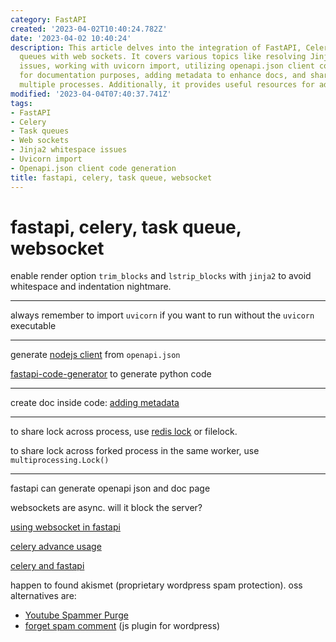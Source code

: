 ```yaml
---
category: FastAPI
created: '2023-04-02T10:40:24.782Z'
date: '2023-04-02 10:40:24'
description: This article delves into the integration of FastAPI, Celery, and task
  queues with web sockets. It covers various topics like resolving Jinja2 whitespace
  issues, working with uvicorn import, utilizing openapi.json client code generation
  for documentation purposes, adding metadata to enhance docs, and sharing locks across
  multiple processes. Additionally, it provides useful resources for advanced usage.
modified: '2023-04-04T07:40:37.741Z'
tags:
- FastAPI
- Celery
- Task queues
- Web sockets
- Jinja2 whitespace issues
- Uvicorn import
- Openapi.json client code generation
title: fastapi, celery, task queue, websocket
---
```


# fastapi, celery, task queue, websocket

enable render option `trim_blocks` and `lstrip_blocks` with `jinja2` to avoid whitespace and indentation nightmare.

----

always remember to import `uvicorn` if you want to run without the `uvicorn` executable

----

generate [nodejs client](https://fastapi.tiangolo.com/advanced/generate-clients/) from `openapi.json`

[fastapi-code-generator](https://pypi.org/project/fastapi-code-generator/) to generate python code

----

create doc inside code: [adding metadata](https://fastapi.tiangolo.com/tutorial/metadata/)

----

to share lock across process, use [redis lock](https://pypi.org/project/python-redis-lock/) or filelock.

to share lock across forked process in the same worker, use `multiprocessing.Lock()`

----

fastapi can generate openapi json and doc page

websockets are async. will it block the server?

[using websocket in fastapi](https://fastapi.tiangolo.com/zh/advanced/websockets/)

[celery advance usage](https://medium.com/pythonistas/a-complete-guide-to-production-ready-celery-configuration-5777780b3166#:~:text=The%20task%20can%20catch%20this%20to%20clean%20up,try%3A%20return%20do_work%20%28%29%20except%20SoftTimeLimitExceeded%3A%20cleanup_in_a_hurry%20%28%29)

[celery and fastapi](https://derlin.github.io/introduction-to-fastapi-and-celery/03-celery/#:~:text=Celery%20doesn%27t%20provide%20an%20obvious%20way%20to%20limit,is%20already%20running%2C%20he%20should%20get%20an%20error.)

happen to found akismet (proprietary wordpress spam protection). oss alternatives are:

- [Youtube Spammer Purge](https://github.com/ThioJoe/YT-Spammer-Purge)
- [forget spam comment](https://github.com/thegulshankumar/forget-spam-comment/) (js plugin for wordpress)
